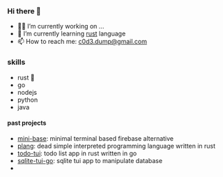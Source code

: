 ### Hi there 👋

- 🧑‍🏭 I’m currently working on ...
- 🌱 I’m currently learning [rust](https://www.rust-lang.org) language
- 📫 How to reach me: c0d3.dump@gmail.com

### skills
- rust 🦀
- go
- nodejs
- python
- java

#### past projects

- [mini-base](https://github.com/c0d3-dump/mini-base): minimal terminal based firebase alternative
- [plang](https://github.com/c0d3-dump/plang): dead simple interpreted programming language written in rust 
- [todo-tui](https://github.com/c0d3-dump/todo-tui): todo list app in rust written in go 
- [sqlite-tui-go](https://github.com/c0d3-dump/sqlite-tui-go): sqlite tui app to manipulate database
- 
